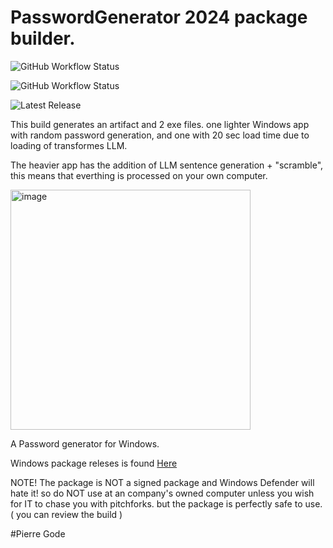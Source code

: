 # PasswordGenerator 2024 package builder.

![GitHub Workflow Status](https://github.com/PierreGode/PasswordGenerator/actions/workflows/exefile.yml/badge.svg)

![GitHub Workflow Status](https://github.com/PierreGode/PasswordGenerator/actions/workflows/bandit.yml/badge.svg)

![Latest Release](https://img.shields.io/github/v/release/PierreGode/PasswordGenerator?sort=semver&style=for-the-badge)

This build generates an artifact and 2 exe files.
one lighter Windows app with random password generation, and one with 20 sec load time due to loading of transformes LLM.
<p>
The heavier app has the addition of LLM sentence generation + "scramble", this means that everthing is processed on your own computer.

<p>
  <img width="384" alt="image" src="https://github.com/PierreGode/PasswordGenerator/assets/8579922/20fa8633-7b94-44d5-98f5-461bfcfa12c1">

A Password generator for Windows.

Windows package releses is found [Here](https://github.com/PierreGode/PasswordGenerator/releases)

<p>
NOTE! The package is NOT a signed package and Windows Defender will hate it! so do NOT use at an company's owned computer unless you wish for IT to chase you with pitchforks. 
but the package is perfectly safe to use. ( you can review the build  )
<p>
#Pierre Gode

